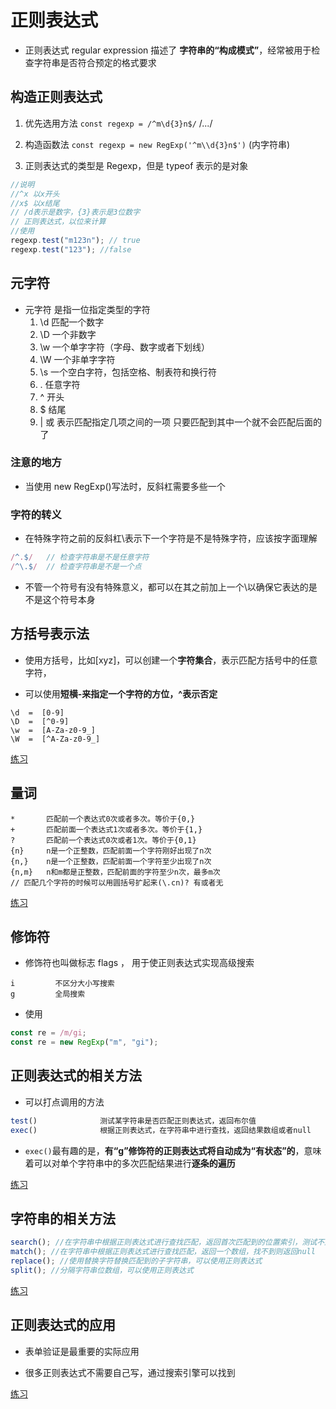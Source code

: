 # 正则表达式

- 正则表达式 regular expression 描述了 **字符串的“构成模式”**，经常被用于检查字符串是否符合预定的格式要求

## 构造正则表达式

1. 优先选用方法 `const regexp = /^m\d{3}n$/` /.../

2. 构造函数法 `const regexp = new RegExp('^m\\d{3}n$')` (内字符串)

3. 正则表达式的类型是 Regexp，但是 typeof 表示的是对象

```js
//说明
//^x 以x开头
//x$ 以x结尾
// /d表示是数字，{3}表示是3位数字
// 正则表达式，以位来计算
//使用
regexp.test("m123n"); // true
regexp.test("123"); //false
```

## 元字符

- 元字符 是指一位指定类型的字符
  1. \d 匹配一个数字
  2. \D 一个非数字
  3. \w 一个单字字符（字母、数字或者下划线）
  4. \W 一个非单字字符
  5. \s 一个空白字符，包括空格、制表符和换行符
  6. . 任意字符
  7. ^ 开头
  8. $ 结尾
  9. | 或 表示匹配指定几项之间的一项 只要匹配到其中一个就不会匹配后面的了

### 注意的地方

- 当使用 new RegExp()写法时，反斜杠需要多些一个

### 字符的转义

- 在特殊字符之前的反斜杠\表示下一个字符是不是特殊字符，应该按字面理解

```js
/^.$/   // 检查字符串是不是任意字符
/^\.$/  // 检查字符串是不是一个点
```

- 不管一个符号有没有特殊意义，都可以在其之前加上一个\以确保它表达的是不是这个符号本身

## 方括号表示法

- 使用方括号，比如[xyz]，可以创建一个**字符集合**，表示匹配方括号中的任意字符，

- 可以使用**短横-来指定一个字符的方位，^表示否定**

```
\d  =  [0-9]
\D  =  [^0-9]
\w  =  [A-Za-z0-9_]
\W  =  [^A-Za-z0-9_]
```

[练习](./2-9.js)

## 量词

```
*       匹配前一个表达式0次或者多次。等价于{0,}
+       匹配前面一个表达式1次或者多次。等价于{1,}
?       匹配前一个表达式0次或者1次。等价于{0,1}
{n}     n是一个正整数，匹配前面一个字符刚好出现了n次
{n,}    n是一个正整数，匹配前面一个字符至少出现了n次
{n,m}   n和m都是正整数，匹配前面的字符至少n次，最多m次
// 匹配几个字符的时候可以用圆括号扩起来(\.cn)? 有或者无
```

[练习](./2-12.js)

## 修饰符

- 修饰符也叫做标志 flags ， 用于使正则表达式实现高级搜索

```
i         不区分大小写搜索
g         全局搜索
```

- 使用

```js
const re = /m/gi;
const re = new RegExp("m", "gi");
```

## 正则表达式的相关方法

- 可以打点调用的方法

```js
test()              测试某字符串是否匹配正则表达式，返回布尔值
exec()              根据正则表达式，在字符串中进行查找，返回结果数组或者null
```

- `exec()`最有趣的是，**有“g”修饰符的正则表达式将自动成为“有状态”的**，意味着可以对单个字符串中的多次匹配结果进行**逐条的遍历**

[练习](./2-14.js)

## 字符串的相关方法

```js
search(); //在字符串中根据正则表达式进行查找匹配，返回首次匹配到的位置索引，测试不到则返回-1
match(); //在字符串中根据正则表达式进行查找匹配，返回一个数组，找不到则返回null
replace(); //使用替换字符替换匹配到的子字符串，可以使用正则表达式
split(); //分隔字符串位数组，可以使用正则表达式
```

[练习](./2-22.js)

## 正则表达式的应用

- 表单验证是最重要的实际应用

- 很多正则表达式不需要自己写，通过搜索引擎可以找到

[练习](./2-24.js)
